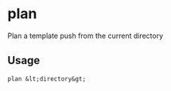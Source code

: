 
# plan

 
Plan a template push from the current directory


## Usage
```console
plan &lt;directory&gt;
```

